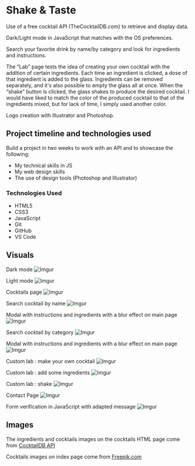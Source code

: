 # Shake & Taste
Use of a free cocktail API (TheCocktailDB.com) to retrieve and display data.


Dark/Light mode in JavaScript that matches with the OS preferences.

Search your favorite drink by name/by category and look for ingredients and instructions.

The “Lab” page tests the idea of creating your own cocktail with the addition of certain ingredients. Each time an ingredient is clicked, a dose of that ingredient is added to the glass. 
Ingredients can be removed separately, and it's also possible to empty the glass all at once. 
When the “shake” button is clicked, the glass shakes to produce the desired cocktail. I would have liked to match the color of the produced cocktail to that of the ingredients mixed, but for lack of time, I simply used another color. 

Logo creation with Illustrator and Photoshop.


## Project timeline and technologies used

Build a project in two weeks to work with an API and to showcase the following:
* My technical skills in JS
* My web design skills
* The use of design tools (Photoshop and Illustrator)

### Technologies Used

* HTML5
* CSS3
* JavaScript
* Git
* GitHub
* VS Code


## Visuals

Dark mode
![Imgur](https://tinyurl.com/mr2jc6a9)

Light mode
![Imgur](https://tinyurl.com/eynrsw4c)

Cocktails page
![Imgur](https://tinyurl.com/4hker7fj)

Search cocktail by name
![Imgur](https://tinyurl.com/467weyj4)

Modal with instructions and ingredients with a blur effect on main page
![Imgur](https://tinyurl.com/bpstjhzz)

Search cocktail by category
![Imgur](https://tinyurl.com/529b7ceh)

Modal with instructions and ingredients with a blur effect on main page
![Imgur](https://tinyurl.com/2ve2p2ya)

Custom lab : make your own cocktail
![Imgur](https://tinyurl.com/y4bhch3x)

Custom lab : add some ingredients
![Imgur](https://tinyurl.com/bdfksn95)

Custom lab : shake
![Imgur](https://tinyurl.com/4tkjm5u5)

Contact Page
![Imgur](https://tinyurl.com/44jxxde4)

Form verification in JavaScript with adapted message
![Imgur](https://tinyurl.com/yc3mmwa8)



## Images

The ingredients and cocktails images on the cocktails HTML page come from  <a href="https://www.thecocktaildb.com/api.php" target="_blank">CocktailDB API</a>

Cocktails images on index page come from <a href="https://www.freepik.com" target="_blank">Freepik.com</a>

